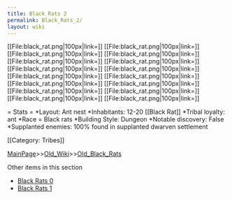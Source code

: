 ```yaml
---
title: Black Rats 2
permalink: Black_Rats_2/
layout: wiki
---
```

[[File:black_rat.png|100px|link=]]
[[File:black_rat.png|100px|link=]]
[[File:black_rat.png|100px|link=]]
[[File:black_rat.png|100px|link=]]
[[File:black_rat.png|100px|link=]]
[[File:black_rat.png|100px|link=]]
[[File:black_rat.png|100px|link=]]
[[File:black_rat.png|100px|link=]]
[[File:black_rat.png|100px|link=]]
[[File:black_rat.png|100px|link=]]
[[File:black_rat.png|100px|link=]]
[[File:black_rat.png|100px|link=]]
[[File:black_rat.png|100px|link=]]
[[File:black_rat.png|100px|link=]]
[[File:black_rat.png|100px|link=]]
[[File:black_rat.png|100px|link=]]

= Stats =
*Layout: Ant nest
*Inhabitants: 12-20 [[Black Rat]]
*Tribal loyalty: ant
*Race = Black rats
*Building Style: Dungeon 
*Notable discovery: False
*Supplanted enemies: 100% found in supplanted dwarven settlement 

[[Category: Tribes]]

[MainPage](/keeperrl_wiki/ "wikilink")>>[Old_Wiki](/keeperrl_wiki/Old_Wiki "wikilink")>>[Old_Black_Rats](/keeperrl_wiki/Old_Black_Rats "wikilink")

Other items in this section
-    [Black Rats 0](/keeperrl_wiki/Black_Rats_0 "wikilink")
-    [Black Rats 1](/keeperrl_wiki/Black_Rats_1 "wikilink")
